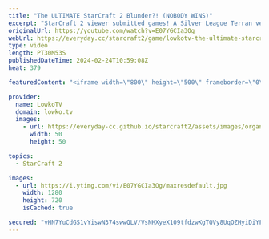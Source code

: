 ```yaml
---
title: "The ULTIMATE StarCraft 2 Blunder?! (NOBODY WINS)"
excerpt: "StarCraft 2 viewer submitted games! A Silver League Terran versus Protoss and a Platinum League Zerg versus Protoss. Unconventional strategies... to say the least! If you have an amazing game of StarCraft 2 you would like me to cast, you can submit it to replays@lowko.tv. Support my work: https://patreon.com/lowkotv"
originalUrl: https://youtube.com/watch?v=E07YGCIa3Og
webUrl: https://everyday.cc/starcraft2/game/lowkotv-the-ultimate-starcraft-2-blunder-nobody-wins/
type: video
length: PT30M53S
publishedDateTime: 2024-02-24T10:59:08Z
heat: 379

featuredContent: "<iframe width=\"800\" height=\"500\" frameborder=\"0\" src=\"https://www.youtube.com/embed/E07YGCIa3Og\" allow=\"accelerometer; autoplay; encrypted-media; gyroscope; picture-in-picture\" allowfullscreen></iframe>"

provider:
  name: LowkoTV
  domain: lowko.tv
  images:
    - url: https://everyday-cc.github.io/starcraft2/assets/images/organizations/lowko.tv-50x50.jpg
      width: 50
      height: 50

topics:
  - StarCraft 2

images:
  - url: https://i.ytimg.com/vi/E07YGCIa3Og/maxresdefault.jpg
    width: 1280
    height: 720
    isCached: true

secured: "vHN7YuCdGS1vYiswN374swwQLV/VsNHXyeX109tfdzwKgTQVy8UqOZHyiDiYFqOP8eOlJ0ve7fykThkQ09DOZ8htNZMXe5NafhVwm43JliCPkEpfaSJAe3592iPq4NU5nakMOuegUbtM9/ul1fuLlzdpwqEeTlrEi7rMceaNeuRprhxbOROwcqa0cYPd9dGyPSAl2yUJ1qnxsrGHu3XQsdbRDI1yV4trFVzZaJxZAl5NLu60r6WmagOg3mwlADKpLdvo0xLtysYt12DVTmZaSuALJmE6R1AIUvtglupVSqTV1kkHHAlsidSpRk5zkLal2PiBkxONJhCJUHo8fXkZ4NXQb9VxEV2qVhPPqry5KDTAYGwFQqcdXKdvs1H6v5gZBy8ijp+10gSvC4HODt3AAc4KkofRDrJCxopadWuE32E=;E7XtyGK5oOZsdm6bEcaLXg=="
---
```


